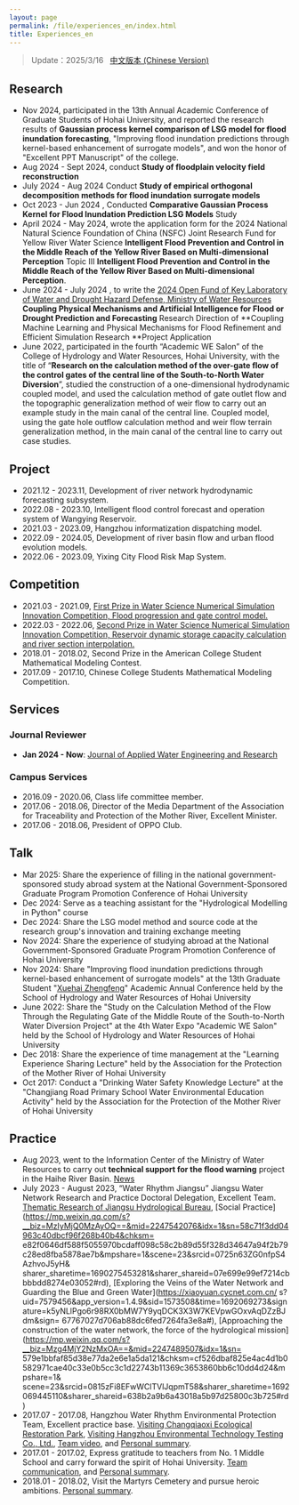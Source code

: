 ```yaml
---
layout: page
permalink: /file/experiences_en/index.html
title: Experiences_en
---
```


> Update：2025/3/16 &nbsp; [中文版本 (Chinese Version)](https://lujiabo98.github.io/experiences/)

## Research

- Nov 2024, participated in the 13th Annual Academic Conference of Graduate Students of Hohai University, and reported the research results of **Gaussian process kernel comparison of LSG model for flood inundation forecasting**, "Improving flood inundation predictions through kernel-based enhancement of surrogate models", and won the honor of "Excellent PPT Manuscript" of the college.
- Aug 2024 - Sept 2024, conduct **Study of floodplain velocity field reconstruction**
- July 2024 - Aug 2024 Conduct **Study of empirical orthogonal decomposition methods for flood inundation surrogate models**
- Oct 2023 - Jun 2024 , Conducted **Comparative Gaussian Process Kernel for Flood Inundation Prediction LSG Models** Study<br>
- April 2024 - May 2024, wrote the application form for the 2024 National Natural Science Foundation of China (NSFC) Joint Research Fund for Yellow River Water Science **Intelligent Flood Prevention and Control in the Middle Reach of the Yellow River Based on Multi-dimensional Perception** Topic III **Intelligent Flood Prevention and Control in the Middle Reach of the Yellow River Based on Multi-dimensional Perception**.
- June 2024 - July 2024 , to write the [2024 Open Fund of Key Laboratory of Water and Drought Hazard Defense, Ministry of Water Resources](http://www.nhri.cn/art/2024/6/17/art_33_76659.html) **Coupling Physical Mechanisms and Artificial Intelligence for Flood or Drought Prediction and Forecasting** Research Direction of **Coupling Machine Learning and Physical Mechanisms for Flood Refinement and Efficient Simulation Research **Project Application
- June 2022, participated in the fourth “Academic WE Salon” of the College of Hydrology and Water Resources, Hohai University, with the title of “**Research on the calculation method of the over-gate flow of the control gates of the central line of the South-to-North Water Diversion**”, studied the construction of a one-dimensional hydrodynamic coupled model, and used the calculation method of gate outlet flow and the topographic generalization method of weir flow to carry out an example study in the main canal of the central line. Coupled model, using the gate hole outflow calculation method and weir flow terrain generalization method, in the main canal of the central line to carry out case studies.


## Project

- 2021.12 - 2023.11, Development of river network hydrodynamic forecasting subsystem.
- 2022.08 - 2023.10, Intelligent flood control forecast and operation system of Wangying Reservoir.
- 2021.03 - 2023.09, Hangzhou informatization dispatching model.
- 2022.09 - 2024.05, Development of river basin flow and urban flood evolution models.
- 2022.06 - 2023.09, Yixing City Flood Risk Map System.

## Competition

- 2021.03 - 2021.09, [First Prize in Water Science Numerical Simulation Innovation Competition, Flood progression and gate control model.](https://mp.weixin.qq.com/s?src=11&timestamp=1726997689&ver=5522&signature=drRpqROYIOv0TXR4KvlN0sPYYJb031p0bEyvvswJbNU-*Gxi2IF0WY3GauV7uHrCLNrV1ugavzMXvOocmZMpB0nQlQYAt3vjYPiJOXpV*Mvuvlb5oVUsMh8-p8KTn*K7&new=1)
- 2022.03 - 2022.06, [Second Prize in Water Science Numerical Simulation Innovation Competition, Reservoir dynamic storage capacity calculation and river section interpolation.](https://mp.weixin.qq.com/s?src=11&timestamp=1726997689&ver=5522&signature=drRpqROYIOv0TXR4KvlN0sPYYJb031p0bEyvvswJbNVyDYnxTzSw*XnbBA6QW2wDGBePGGS0nXiaZFOpSAQpi2JX*zX2XPUWjKF6ksLJP9LU3ih2OAhr5TWBG*8n5ZRe&new=1)
- 2018.01 - 2018.02, Second Prize in the American College Student Mathematical Modeling Contest.
- 2017.09 - 2017.10, Chinese College Students Mathematical Modeling Competition.<br>



## Services

### Journal Reviewer

- **Jan 2024 - Now**: [Journal of Applied Water Engineering and Research](https://www.tandfonline.com/journals/tjaw20)



### Campus Services

- 2016.09 - 2020.06, Class life committee member.
- 2017.06 - 2018.06, Director of the Media Department of the Association for Traceability and Protection of the Mother River, Excellent Minister.
- 2017.06 - 2018.06, President of OPPO Club.<br>

## Talk

- Mar 2025: Share the experience of filling in the national government-sponsored study abroad system at the National Government-Sponsored Graduate Program Promotion Conference of Hohai University
- Dec 2024: Serve as a teaching assistant for the "Hydrological Modelling in Python" course
- Dec 2024: Share the LSG model method and source code at the research group's innovation and training exchange meeting
- Nov 2024: Share the experience of studying abroad at the National Government-Sponsored Graduate Program Promotion Conference of Hohai University
- Nov 2024: Share "Improving flood inundation predictions through kernel-based enhancement of surrogate models" at the 13th Graduate Student "[Xuehai Zhengfeng](https://mp.weixin.qq.com/s/cDz5eRM37XqrHK-ksNk_mA)" Academic Annual Conference held by the School of Hydrology and Water Resources of Hohai University
- June 2022: Share the "Study on the Calculation Method of the Flow Through the Regulating Gate of the Middle Route of the South-to-North Water Diversion Project" at the 4th Water Expo "Academic WE Salon" held by the School of Hydrology and Water Resources of Hohai University
- Dec 2018: Share the experience of time management at the "Learning Experience Sharing Lecture" held by the Association for the Protection of the Mother River of Hohai University
- Oct 2017: Conduct a "Drinking Water Safety Knowledge Lecture" at the "Changjiang Road Primary School Water Environmental Education Activity" held by the Association for the Protection of the Mother River of Hohai University



## Practice

- Aug 2023, went to the Information Center of the Ministry of Water Resources to carry out **technical support for the flood warning** project in the Haihe River Basin. [News](https://shxy.hhu.edu.cn/post/3973)
- July 2023 - August 2023, “Water Rhythm Jiangsu” Jiangsu Water Network Research and Practice Doctoral Delegation, Excellent Team. [Thematic Research of Jiangsu Hydrological Bureau](https://shxy.hhu.edu.cn/2023/0718/c3462a263717/page.htm), [Social Practice](https://mp.weixin.qq.com/s?__biz=MzIyMjQ0MzAyOQ==&mid=2247542076&idx=1&sn=58c71f3dd04963c40dbcf96f268b40b4&chksm= e82f0646df588f5055970bcdaff098c58c2b89d55f328d34647a94f2b79c28ed8fba5878ae7b&mpshare=1&scene=23&srcid=0725n63ZG0nfpS4AzhvoJ5yH& sharer_sharetime=1690275453281&sharer_shareid=07e699e99ef7214cbbbbdd8274e03052#rd), [Exploring the Veins of the Water Network and Guarding the Blue and Green Water](https://xiaoyuan.cycnet.com.cn/ s?uid=7579456&app_version=1.4.9&sid=1573508&time=1692069273&signature=k5yNLlPgo6r98RX0bMW7Y9yqDCK3X3W7KEVpwGOxvAqDZzBJdm&sign= 67767027d706ab88dc6fed7264fa3e8a#), [Approaching the construction of the water network, the force of the hydrological mission](https://mp.weixin.qq.com/s?__biz=Mzg4MjY2NzMxOA==&mid=2247489507&idx=1&sn= 579e1bbfaf85d38e77da2e6e1a5da121&chksm=cf526dbaf825e4ac4d1b0582971cae40c33e0b5cc3c1d22743b11369c3653860bb6c10dd4d24&mpshare=1& scene=23&srcid=0815zFi8EFwWClTVlJqpmT58&sharer_sharetime=1692069445110&sharer_shareid=638b2a9b6a43018a5b97d25800c3b725#rd)
- 2017.07 - 2017.08, Hangzhou Water Rhythm Environmental Protection Team, Excellent practice base. [Visiting Changqiaoxi Ecological Restoration Park](https://shxy.hhu.edu.cn/2017/0711/c3463a53685/page.htm), [Visiting Hangzhou Environmental Technology Testing Co., Ltd.](https://shxy.hhu.edu.cn/2017/0708/c3463a53654/page.htm), [Team video](https://www.bilibili.com/video/BV1Ex411B72r/), and [Personal summary](https://lujiabo98.github.io/blogs/practice2_personal).
- 2017.01 - 2017.02, Express gratitude to teachers from No. 1 Middle School and carry forward the spirit of Hohai University. [Team communication](https://lujiabo98.github.io/blogs/practice1_team), and [Personal summary](https://lujiabo98.github.io/blogs/practice1_personal).
- 2018.01 - 2018.02, Visit the Martyrs Cemetery and pursue heroic ambitions. [Personal summary](https://lujiabo98.github.io/blogs/practice3_personal).
